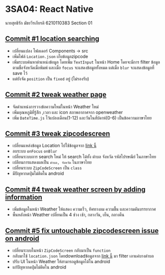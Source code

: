 # 3SA04: React Native
นายสุทธิรัก มัธยวีรเกียรติ 6210110383 Section 01

## [Commit #1 location searching](https://github.com/suttirak-mattaya/react_native-3sa04-wt_app/commit/e5014f13b6b01b1dae94a6e5ac01fc0852e0b7b0)
- เปลี่ยนแปลง โฟลเดอร์ Components -> src
- เพิ่มไฟล์ `Location.json` เก็บข้อมูลzipcode
- เพิ่มระบบค้นหาตำแหน่งข้อมูล โดยเพิ่ม `TextInput` ในหน้า Home โดยจะมีการ filter ข้อมูลตามชื่อจังหวัดเมื่อพิมพ์ และเมื่อ `focus` จะแสดงข้อมูลทั้งหมด แต่เมื่อ `blur` จะแสดงข้อมูลที่ save ไว้
- แต่ยังจัด `position` เป็น `fixed` อยู่ (ไม่รองรับ)

## [Commit #2 tweak weather page](https://github.com/suttirak-mattaya/react_native-3sa04-wt_app/commit/567e5eba36844c4b7065b6bc7660d6d5739140ea)
- จัดตำแหน่งการวางข้อความใหม่ในหน้า Weather ใหม่
- เพิ่มอุณหภูมิที่รู้สึก ,เวลา และ icon สภาพอากาศจาก openweather
- เพิ่ม `DateTime.js` ไว้แปลงเดือน(1-12) และวันในสัปดาห์(0-6) เป็นข้อความภาษาไทย

## [Commit #3 tweak zipcodescreen](https://github.com/suttirak-mattaya/react_native-3sa04-wt_app/commit/a88c5e23c940ae6c868708cab309b913b97cc717)
- เปลี่ยนแหล่งข้อมูล Location ไปใช้ข้อมูลจาก [link นี้](https://raw.githubusercontent.com/rathpanyowat/Thai-zip-code-latitude-and-longitude/master/data.json)
- ลบระบบ `onFocus` `onBlur`
- เปลี่ยนระบบการ search ใหม่ ให้ search ได้ทั้ง ตำบล จังหวัด รหัสไปรษณีย์ ในภาษาไทย
- เปลียนการแสดงผลเป็น `ตำบล, จังหวัด` ในภาษาไทย
- เปลี่ยนระบบ `ZipCodeScreen` เป็น `class`
- มีปัญหากดปุ่มไม่ติดใน android

## [Commit #4 tweak weather screen by adding information](https://github.com/suttirak-mattaya/react_native-3sa04-wt_app/commit/f90ed8eb027451cf0a213ae9b6ca209ef2a9f694)
- เพิ่มข้อมูลในหน้า Weather ให้แสดง ความเร็ว, ทิศทางลม ความชื้น และความดันบรรยากาศ
- พื้นหลังหน้า Weather เปลี่ยนเป็น 4 ช่วง เช้า, กลางวัน, เย็น, กลางคืน

## [Commit #5 fix untouchable zipcodescreen issue on android](https://github.com/suttirak-mattaya/react_native-3sa04-wt_app/commit/8fb6777897e9c58fa64a477836cb8bea6896019b)
- เปลี่ยนระบบในหน้า `ZipCodeScreen` กลับมาเป็น `function`
- กลับมาใช้ `location.json` โดยdownloadข้อมูลจาก [link นี้](https://raw.githubusercontent.com/rathpanyowat/Thai-zip-code-latitude-and-longitude/master/data.json) มา filter เอาแค่บางตำบล
- ปรับ UI ในหน้า Weather ให้สามารถดูข้อมูลได้ใน android
- แก้ปัญหากดปุ่มไม่ติดใน android
